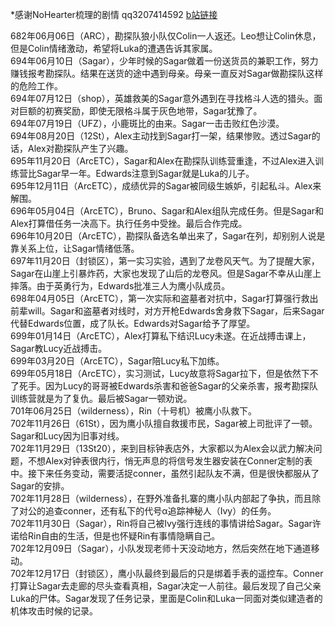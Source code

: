 \*感谢NoHearter梳理的剧情 qq3207414592 [b站链接](http://space.bilibili.com/17435569?share_medium=android&share_source=copy_link&bbid=LxstGCpOeBkuHSxINEg0UWMCMVJgUginfoc&ts=1548688570647)  

682年06月06日（ARC），勘探队狼小队仅Colin一人返还。Leo想让Colin休息，但是Colin情绪激动，希望将Luka的遭遇告诉其家属。  
694年06月10日（Sagar），少年时候的Sagar做着一份送货员的兼职工作，努力赚钱报考勘探队。结果在送货的途中遇到母亲。母亲一直反对Sagar做勘探队这样的危险工作。  
694年07月12日（shop），英雄救美的Sagar意外遇到在寻找格斗人选的猎头。面对巨额的初赛奖励，即使无限格斗属于灰色地带，Sagar犹豫了。   
694年07月19日（UFZ），小鹿斑比的由来。Sagar一击击败红色沙漠。  
694年08月20日（12St），Alex主动找到Sagar打一架，结果惨败。透过Sagar的话，Alex对勘探队产生了兴趣。  
695年11月20日（ArcETC），Sagar和Alex在勘探队训练营重逢，不过Alex进入训练营比Sagar早一年。Edwards注意到Sagar就是Luka的儿子。  
695年12月11日（ArcETC），成绩优异的Sagar被同级生嫉妒，引起私斗。Alex来解围。  
696年05月04日（ArcETC），Bruno、Sagar和Alex组队完成任务。但是Sagar和Alex打算借任务一决高下。执行任务中受挫。最后合作完成。  
696年10月20日（ArcETC），勘探队备选名单出来了，Sagar在列，却别别人说是靠关系上位，让Sagar情绪低落。  
697年11月20日（封锁区），第一实习实验，遇到了龙卷风天气。为了提醒大家，Sagar在山崖上引暴炸药，大家也发现了山后的龙卷风。但是Sagar不幸从山崖上摔落。由于英勇行为，Edwards批准三人为鹰小队成员。  
698年04月05日（ArcETC），第一次实际和盗墓者对抗中，Sagar打算强行救出前辈will。Sagar和盗墓者对线时，对方开枪Edwards舍身救下Sagar，后来Sagar代替Edwards位置，成了队长。Edwards对Sagar给予了厚望。  
699年01月14日（ArcETC），Alex打算私下结识Lucy未遂。在近战搏击课上，Sagar教Lucy近战搏击。  
699年03月20日（ArcETC），Sagar陪Lucy私下加练。  
699年05月18日（ArcETC），实习测试，Lucy故意将Sagar拉下，但是依然下不了死手。因为Lucy的哥哥被Edwards杀害和爸爸Sagar的父亲杀害，报考勘探队训练营就是为了复仇。最后被Sagar一顿劝说。  
701年06月25日（wilderness），Rin（十号机）被鹰小队救下。  
702年11月26日（61St），因为鹰小队擅自救援市民，Sagar被上司批评了一顿。Sagar和Lucy因为旧事对线。  
702年11月29日（13St20），来到目标钟表店外，大家都以为Alex会以武力解决问题，不想Alex对钟表很内行，悄无声息的将信号发生器安装在Conner定制的表中。接下来任务变动，需要活捉conner，虽然引起队友不满，但是很快都服从了Sagar的安排。  
702年11月28日（wilderness），在野外准备扎寨的鹰小队内部起了争执，而且除了对公的追查conner，还有私下的代号α追踪神秘人（Ivy）的任务。  
702年11月30日（Sagar），Rin将自己被Ivy强行连线的事情讲给Sagar。Sagar许诺给Rin自由的生活，但是也怀疑Rin有事情隐瞒自己。  
702年12月09日（Sagar），小队发现老师十天没动地方，然后突然在地下通道移动。  
702年12月17日（封锁区），鹰小队最终到最后的只是绑着手表的遥控车。Conner打算让Sagar去走廊的尽头查看真相，Sagar决定一人前往。最后发现了自己父亲Luka的尸体。Sagar发现了任务记录，里面是Colin和Luka一同面对类似建造者的机体攻击时候的记录。  



